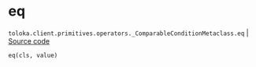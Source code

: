# eq
`toloka.client.primitives.operators._ComparableConditionMetaclass.eq` | [Source code](https://github.com/Toloka/toloka-kit/blob/v1.2.1/src/client/primitives/operators.py#L151)

```python
eq(cls, value)
```

